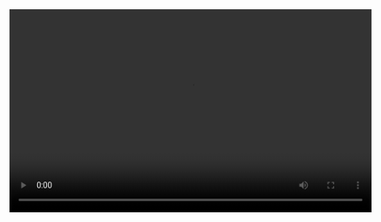 <video width="640" height="360" controls>
  <source src="https://raw.githack.com/wjrauh1980/Advanced-Statistics-at-TC24/main/Problem2_Videos/1%20-%20Connect%20to%20data.mp4" type="video/mp4">
  Your browser does not support the video tag.
</video>

